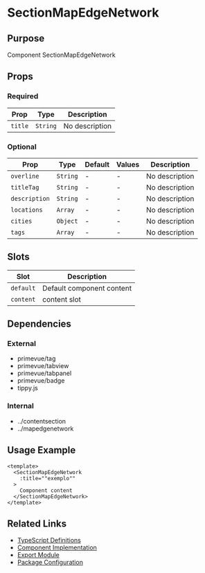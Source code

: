 # SectionMapEdgeNetwork

## Purpose

Component SectionMapEdgeNetwork

## Props

### Required
| Prop | Type | Description |
|------|------|-------------|
| `title` | `String` | No description |

### Optional
| Prop | Type | Default | Values | Description |
|------|------|---------|--------|-------------|
| `overline` | `String` | - | - | No description |
| `titleTag` | `String` | - | - | No description |
| `description` | `String` | - | - | No description |
| `locations` | `Array` | - | - | No description |
| `cities` | `Object` | - | - | No description |
| `tags` | `Array` | - | - | No description |

## Slots

| Slot | Description |
|------|-------------|
| `default` | Default component content |
| `content` | content slot |

## Dependencies

### External
- primevue/tag
- primevue/tabview
- primevue/tabpanel
- primevue/badge
- tippy.js

### Internal
- ../contentsection
- ../mapedgenetwork

## Usage Example

```vue
<template>
  <SectionMapEdgeNetwork
    :title=""exemplo""
  >
    Component content
  </SectionMapEdgeNetwork>
</template>
```

## Related Links

- [TypeScript Definitions](./SectionMapEdgeNetwork.d.ts)
- [Component Implementation](./SectionMapEdgeNetwork.vue)
- [Export Module](./sectionmapedgenetwork.js)
- [Package Configuration](./package.json)
